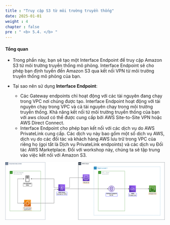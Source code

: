 ```yaml
---
title : "Truy cập S3 từ môi trường truyền thống"
date: 2025-01-01
weight : 4 
chapter : false
pre : " <b> 5.4. </b> "
---
```


#### Tổng quan

+ Trong phần này, bạn sẽ tạo một Interface Endpoint để truy cập Amazon S3 từ môi trường truyền thống mô phỏng. Interface Endpoint sẽ cho phép bạn định tuyến đến Amazon S3 qua kết nối VPN từ môi trường truyền thống mô phỏng của bạn.

+ Tại sao nên sử dụng **Interface Endpoint**:
    + Các Gateway endpoints chỉ hoạt động với các tài nguyên đang chạy trong VPC nơi chúng được tạo. Interface Endpoint  hoạt động với tài nguyên chạy trong VPC và cả tài nguyên chạy trong môi trường truyền thống. Khả năng kết nối từ môi trường truyền thống của bạn với aws cloud có thể được cung cấp bởi AWS Site-to-Site VPN hoặc AWS Direct Connect.
    + Interface Endpoint cho phép bạn kết nối với các dịch vụ do AWS PrivateLink cung cấp. Các dịch vụ này bao gồm một số dịch vụ AWS, dịch vụ do các đối tác và khách hàng AWS lưu trữ trong VPC của riêng họ (gọi tắt là Dịch vụ PrivateLink endpoints) và các dịch vụ Đối tác AWS Marketplace. Đối với workshop này, chúng ta sẽ tập trung vào việc kết nối với Amazon S3.
    
![Interface endpoint architecture](/images/5-Workshop/5.4-S3-onprem/diagram3.png)



